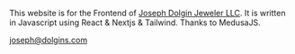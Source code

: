 This website is for the Frontend of [Joseph Dolgin Jeweler LLC](https://www.dolgins.com?utm_source=github/). It is written in Javascript using React & Nextjs & Tailwind. Thanks to MedusaJS.

joseph@dolgins.com

